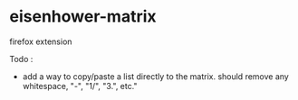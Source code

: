 # eisenhower-matrix
firefox extension

Todo :
- add a way to copy/paste a list directly to the matrix. should remove any whitespace, "-", "1/", "3.", etc."
